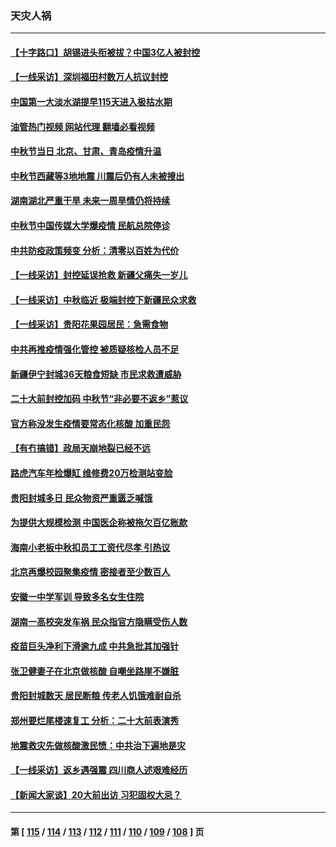 ### 天灾人祸
---
#### [【十字路口】胡锡进头衔被拔？中国3亿人被封控](../../pages/ncid280/n13821707.md?09110845) 
#### [【一线采访】深圳福田村数万人抗议封控](../../pages/ncid280/n13821333.md?09110845) 
#### [中国第一大淡水湖提早115天进入极枯水期](../../pages/ncid280/n13821490.md?09110845) 
#### [油管热门视频 网站代理 翻墙必看视频](http://209.222.30.114:81/youtube.html?09110845)
#### [中秋节当日 北京、甘肃、青岛疫情升温](../../pages/ncid280/n13821410.md?09110845) 
#### [中秋节西藏等3地地震 川震后仍有人未被搜出](../../pages/ncid280/n13821507.md?09110845) 
#### [湖南湖北严重干旱 未来一周旱情仍将持续](../../pages/ncid280/n13821321.md?09110845) 
#### [中秋节中国传媒大学爆疫情 民航总院停诊](../../pages/ncid280/n13821300.md?09110845) 
#### [中共防疫政策频变 分析：清零以百姓为代价](../../pages/ncid280/n13821105.md?09110845) 
#### [【一线采访】封控延误抢救 新疆父痛失一岁儿](../../pages/ncid280/n13820955.md?09110845) 
#### [【一线采访】中秋临近 极端封控下新疆民众求救](../../pages/ncid280/n13820889.md?09110845) 
#### [【一线采访】贵阳花果园居民：急需食物](../../pages/ncid280/n13820652.md?09110845) 
#### [中共再推疫情强化管控 被质疑核检人员不足](../../pages/ncid280/n13820794.md?09110845) 
#### [新疆伊宁封城36天粮食短缺 市民求救遭威胁](../../pages/ncid280/n13820365.md?09110845) 
#### [二十大前封控加码 中秋节“非必要不返乡”惹议](../../pages/ncid280/n13820090.md?09110845) 
#### [官方称没发生疫情要常态化核酸 加重民怨](../../pages/ncid280/n13820097.md?09110845) 
#### [【有冇搞错】政局天崩地裂已经不远](../../pages/ncid280/n13819619.md?09110845) 
#### [路虎汽车年检爆缸 维修费20万检测站变脸](../../pages/ncid280/n13819981.md?09110845) 
#### [贵阳封城多日 民众物资严重匮乏喊饿](../../pages/ncid280/n13819813.md?09110845) 
#### [为提供大规模检测 中国医企称被拖欠百亿账款](../../pages/ncid280/n13819894.md?09110845) 
#### [海南小老板中秋扣员工工资代尽孝 引热议](../../pages/ncid280/n13819838.md?09110845) 
#### [北京再爆校园聚集疫情 密接者至少数百人](../../pages/ncid280/n13819733.md?09110845) 
#### [安徽一中学军训 导致多名女生住院](../../pages/ncid280/n13819752.md?09110845) 
#### [湖南一高校突发车祸 民众指官方隐瞒受伤人数](../../pages/ncid280/n13819708.md?09110845) 
#### [疫苗巨头净利下滑逾九成 中共急批其加强针](../../pages/ncid280/n13819738.md?09110845) 
#### [张卫健妻子在北京做核酸 自嘲坐路崖不嫌脏](../../pages/ncid280/n13819560.md?09110845) 
#### [贵阳封城数天 居民断粮 传老人饥饿难耐自杀](../../pages/ncid280/n13819504.md?09110845) 
#### [郑州要烂尾楼速复工 分析：二十大前表演秀](../../pages/ncid280/n13819405.md?09110845) 
#### [地震救灾先做核酸激民愤：中共治下遍地是灾](../../pages/ncid280/n13819273.md?09110845) 
#### [【一线采访】返乡遇强震 四川商人述艰难经历](../../pages/ncid280/n13819241.md?09110845) 
#### [【新闻大家谈】20大前出访 习犯固权大忌？](../../pages/ncid280/n13819345.md?09110845) 

---
#### 第 [ [115](./115.md?09110845) / [114](./114.md?09110845) / [113](./113.md?09110845) / [112](./112.md?09110845) / [111](./111.md?09110845) / [110](./110.md?09110845) / [109](./109.md?09110845) / [108](./108.md?09110845) ] 页
